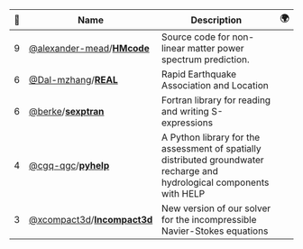|:star2: | Name | Description | 🌍|
|---|---|---|---|
|9|[@alexander-mead](https://github.com/alexander-mead)/[**HMcode**](https://github.com/alexander-mead/HMcode)|Source code for non-linear matter power spectrum prediction.||
|6|[@Dal-mzhang](https://github.com/Dal-mzhang)/[**REAL**](https://github.com/Dal-mzhang/REAL)|Rapid Earthquake Association and Location||
|6|[@berke](https://github.com/berke)/[**sexptran**](https://github.com/berke/sexptran)|Fortran library for reading and writing S-expressions||
|4|[@cgq-qgc](https://github.com/cgq-qgc)/[**pyhelp**](https://github.com/cgq-qgc/pyhelp)|A Python library for the assessment of spatially distributed groundwater recharge and hydrological components with HELP||
|3|[@xcompact3d](https://github.com/xcompact3d)/[**Incompact3d**](https://github.com/xcompact3d/Incompact3d)|New version of our solver for the incompressible Navier-Stokes equations||

